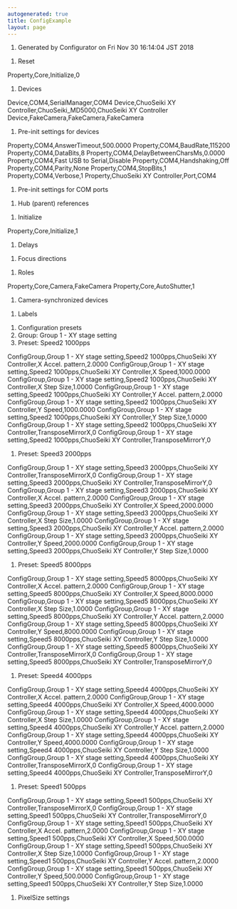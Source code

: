 ```yaml
---
autogenerated: true
title: ConfigExample
layout: page
---
```


1.  Generated by Configurator on Fri Nov 30 16:14:04 JST 2018

<!-- end list -->

1.  Reset

Property,Core,Initialize,0

1.  Devices

Device,COM4,SerialManager,COM4 Device,ChuoSeiki XY
Controller,ChuoSeiki\_MD5000,ChuoSeiki XY Controller
Device,FakeCamera,FakeCamera,FakeCamera

1.  Pre-init settings for devices

Property,COM4,AnswerTimeout,500.0000 Property,COM4,BaudRate,115200
Property,COM4,DataBits,8 Property,COM4,DelayBetweenCharsMs,0.0000
Property,COM4,Fast USB to Serial,Disable Property,COM4,Handshaking,Off
Property,COM4,Parity,None Property,COM4,StopBits,1
Property,COM4,Verbose,1 Property,ChuoSeiki XY Controller,Port,COM4

1.  Pre-init settings for COM ports

<!-- end list -->

1.  Hub (parent) references

<!-- end list -->

1.  Initialize

Property,Core,Initialize,1

1.  Delays

<!-- end list -->

1.  Focus directions

<!-- end list -->

1.  Roles

Property,Core,Camera,FakeCamera Property,Core,AutoShutter,1

1.  Camera-synchronized devices

<!-- end list -->

1.  Labels

<!-- end list -->

1.  Configuration presets
2.  Group: Group 1 - XY stage setting
3.  Preset: Speed2 1000pps

ConfigGroup,Group 1 - XY stage setting,Speed2 1000pps,ChuoSeiki XY
Controller,X Accel. pattern,2.0000 ConfigGroup,Group 1 - XY stage
setting,Speed2 1000pps,ChuoSeiki XY Controller,X Speed,1000.0000
ConfigGroup,Group 1 - XY stage setting,Speed2 1000pps,ChuoSeiki XY
Controller,X Step Size,1.0000 ConfigGroup,Group 1 - XY stage
setting,Speed2 1000pps,ChuoSeiki XY Controller,Y Accel. pattern,2.0000
ConfigGroup,Group 1 - XY stage setting,Speed2 1000pps,ChuoSeiki XY
Controller,Y Speed,1000.0000 ConfigGroup,Group 1 - XY stage
setting,Speed2 1000pps,ChuoSeiki XY Controller,Y Step Size,1.0000
ConfigGroup,Group 1 - XY stage setting,Speed2 1000pps,ChuoSeiki XY
Controller,TransposeMirrorX,0 ConfigGroup,Group 1 - XY stage
setting,Speed2 1000pps,ChuoSeiki XY Controller,TransposeMirrorY,0

1.  Preset: Speed3 2000pps

ConfigGroup,Group 1 - XY stage setting,Speed3 2000pps,ChuoSeiki XY
Controller,TransposeMirrorX,0 ConfigGroup,Group 1 - XY stage
setting,Speed3 2000pps,ChuoSeiki XY Controller,TransposeMirrorY,0
ConfigGroup,Group 1 - XY stage setting,Speed3 2000pps,ChuoSeiki XY
Controller,X Accel. pattern,2.0000 ConfigGroup,Group 1 - XY stage
setting,Speed3 2000pps,ChuoSeiki XY Controller,X Speed,2000.0000
ConfigGroup,Group 1 - XY stage setting,Speed3 2000pps,ChuoSeiki XY
Controller,X Step Size,1.0000 ConfigGroup,Group 1 - XY stage
setting,Speed3 2000pps,ChuoSeiki XY Controller,Y Accel. pattern,2.0000
ConfigGroup,Group 1 - XY stage setting,Speed3 2000pps,ChuoSeiki XY
Controller,Y Speed,2000.0000 ConfigGroup,Group 1 - XY stage
setting,Speed3 2000pps,ChuoSeiki XY Controller,Y Step Size,1.0000

1.  Preset: Speed5 8000pps

ConfigGroup,Group 1 - XY stage setting,Speed5 8000pps,ChuoSeiki XY
Controller,X Accel. pattern,2.0000 ConfigGroup,Group 1 - XY stage
setting,Speed5 8000pps,ChuoSeiki XY Controller,X Speed,8000.0000
ConfigGroup,Group 1 - XY stage setting,Speed5 8000pps,ChuoSeiki XY
Controller,X Step Size,1.0000 ConfigGroup,Group 1 - XY stage
setting,Speed5 8000pps,ChuoSeiki XY Controller,Y Accel. pattern,2.0000
ConfigGroup,Group 1 - XY stage setting,Speed5 8000pps,ChuoSeiki XY
Controller,Y Speed,8000.0000 ConfigGroup,Group 1 - XY stage
setting,Speed5 8000pps,ChuoSeiki XY Controller,Y Step Size,1.0000
ConfigGroup,Group 1 - XY stage setting,Speed5 8000pps,ChuoSeiki XY
Controller,TransposeMirrorX,0 ConfigGroup,Group 1 - XY stage
setting,Speed5 8000pps,ChuoSeiki XY Controller,TransposeMirrorY,0

1.  Preset: Speed4 4000pps

ConfigGroup,Group 1 - XY stage setting,Speed4 4000pps,ChuoSeiki XY
Controller,X Accel. pattern,2.0000 ConfigGroup,Group 1 - XY stage
setting,Speed4 4000pps,ChuoSeiki XY Controller,X Speed,4000.0000
ConfigGroup,Group 1 - XY stage setting,Speed4 4000pps,ChuoSeiki XY
Controller,X Step Size,1.0000 ConfigGroup,Group 1 - XY stage
setting,Speed4 4000pps,ChuoSeiki XY Controller,Y Accel. pattern,2.0000
ConfigGroup,Group 1 - XY stage setting,Speed4 4000pps,ChuoSeiki XY
Controller,Y Speed,4000.0000 ConfigGroup,Group 1 - XY stage
setting,Speed4 4000pps,ChuoSeiki XY Controller,Y Step Size,1.0000
ConfigGroup,Group 1 - XY stage setting,Speed4 4000pps,ChuoSeiki XY
Controller,TransposeMirrorX,0 ConfigGroup,Group 1 - XY stage
setting,Speed4 4000pps,ChuoSeiki XY Controller,TransposeMirrorY,0

1.  Preset: Speed1 500pps

ConfigGroup,Group 1 - XY stage setting,Speed1 500pps,ChuoSeiki XY
Controller,TransposeMirrorX,0 ConfigGroup,Group 1 - XY stage
setting,Speed1 500pps,ChuoSeiki XY Controller,TransposeMirrorY,0
ConfigGroup,Group 1 - XY stage setting,Speed1 500pps,ChuoSeiki XY
Controller,X Accel. pattern,2.0000 ConfigGroup,Group 1 - XY stage
setting,Speed1 500pps,ChuoSeiki XY Controller,X Speed,500.0000
ConfigGroup,Group 1 - XY stage setting,Speed1 500pps,ChuoSeiki XY
Controller,X Step Size,1.0000 ConfigGroup,Group 1 - XY stage
setting,Speed1 500pps,ChuoSeiki XY Controller,Y Accel. pattern,2.0000
ConfigGroup,Group 1 - XY stage setting,Speed1 500pps,ChuoSeiki XY
Controller,Y Speed,500.0000 ConfigGroup,Group 1 - XY stage
setting,Speed1 500pps,ChuoSeiki XY Controller,Y Step Size,1.0000

1.  PixelSize settings
